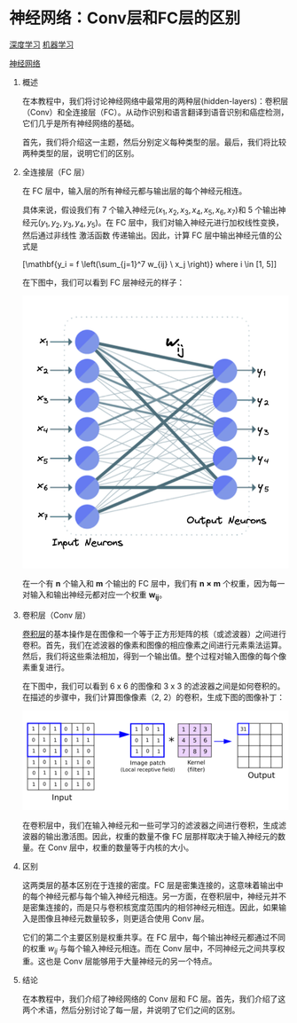 # 神经网络：Conv层和FC层的区别

[深度学习](https://www.baeldung.com/cs/category/ai/deep-learning) [机器学习](https://www.baeldung.com/cs/category/ai/ml)

[神经网络](https://www.baeldung.com/cs/tag/neural-networks)

1. 概述

    在本教程中，我们将讨论神经网络中最常用的两种层(hidden-layers)：卷积层（Conv）和全连接层（FC）。从动作识别和语言翻译到语音识别和癌症检测，它们几乎是所有神经网络的基础。

    首先，我们将介绍这一主题，然后分别定义每种类型的层。最后，我们将比较两种类型的层，说明它们的区别。

2. 全连接层（FC 层）

    在 FC 层中，输入层的所有神经元都与输出层的每个神经元相连。

    具体来说，假设我们有 7 个输入神经元$(x_1, x_2, x_3, x_4, x_5, x_6, x_7)$和 5 个输出神经元$(y_1, y_2, y_3, y_4, y_5)$。在 FC 层中，我们对输入神经元进行加权线性变换，然后通过非线性 激活函数 传递输出。因此，计算 FC 层中输出神经元值的公式是

    \[\mathbf{y_i = f \left(\sum_{j=1}^7 w_{ij} \ x_j \right)} where i \in [1, 5]\]

    在下图中，我们可以看到 FC 层神经元的样子：

    ![FC](pic/fc.webp)

    在一个有 $\mathbf{n}$ 个输入和 $\mathbf{m}$ 个输出的 FC 层中，我们有 $\mathbf{n \times m}$ 个权重，因为每一对输入和输出神经元都对应一个权重 $\mathbf{w_{ij}}$。

3. 卷积层（Conv 层）

    [卷积层](https://www.baeldung.com/cs/convolutional-layer-size)的基本操作是在图像和一个等于正方形矩阵的核（或滤波器）之间进行卷积。首先，我们在滤波器的像素和图像的相应像素之间进行元素乘法运算。然后，我们将这些乘法相加，得到一个输出值。整个过程对输入图像的每个像素重复进行。

    在下图中，我们可以看到 6 x 6 的图像和 3 x 3 的滤波器之间是如何卷积的。在描述的步骤中，我们计算图像像素（2, 2）的卷积，生成下图的图像补丁：

    ![卷积](pic/convolution.png)

    在卷积层中，我们在输入神经元和一些可学习的滤波器之间进行卷积，生成滤波器的输出激活图。因此，权重的数量不像 FC 层那样取决于输入神经元的数量。在 Conv 层中，权重的数量等于内核的大小。

4. 区别

    这两类层的基本区别在于连接的密度。FC 层是密集连接的，这意味着输出中的每个神经元都与每个输入神经元相连。另一方面，在卷积层中，神经元并不是密集连接的，而是只与卷积核宽度范围内的相邻神经元相连。因此，如果输入是图像且神经元数量较多，则更适合使用 Conv 层。

    它们的第二个主要区别是权重共享。在 FC 层中，每个输出神经元都通过不同的权重 $w_{ij}$ 与每个输入神经元相连。而在 Conv 层中，不同神经元之间共享权重。这也是 Conv 层能够用于大量神经元的另一个特点。

5. 结论

    在本教程中，我们介绍了神经网络的 Conv 层和 FC 层。首先，我们介绍了这两个术语，然后分别讨论了每一层，并说明了它们之间的区别。
